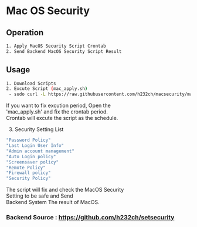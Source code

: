 # Mac OS Security

## Operation
```bash
1. Apply MacOS Security Script Crontab 
2. Send Backend MacOS Security Script Result
```

## Usage
```bash
1. Download Scripts
2. Excute Script (mac_apply.sh)
 - sudo curl -L https://raw.githubusercontent.com/h232ch/macsecurity/master/mac_apply.sh -o ~/mac.apply.sh| sudo chmod 755 ~/mac.apply.sh | sudo ~/mac.apply.sh
```
 If you want to fix excution period, Open the <br>
 'mac_apply.sh' and fix the crontab period. <br>
 Crontab will excute the script as the schedule. <br>

3. Security Setting List
```bash
"Password Policy"
"Last Login User Info"
"Admin account management"
"Auto Login policy"
"Screensaver policy"
"Remote Policy"
"Firewall policy"
"Security Policy"
```

 The script will fix and check the MacOS Security<br>
 Setting to be safe and Send<br>
 Backend System The result of MacOS.<br>
### Backend Source : https://github.com/h232ch/setsecurity
